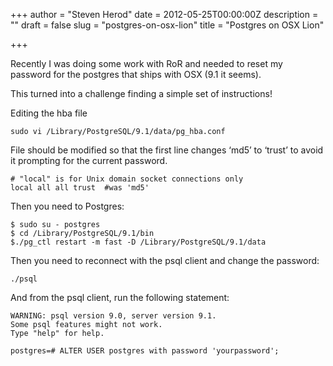 +++
author = "Steven Herod"
date = 2012-05-25T00:00:00Z
description = ""
draft = false
slug = "postgres-on-osx-lion"
title = "Postgres on OSX Lion"

+++


Recently I was doing some work with RoR and needed to reset my password for the postgres that ships with OSX (9.1 it seems).

This turned into a challenge finding a simple set of instructions!

Editing the hba file

```
sudo vi /Library/PostgreSQL/9.1/data/pg_hba.conf
```

File should be modified so that the first line changes ‘md5’ to ‘trust’ to avoid it prompting for the current password.

```
# "local" is for Unix domain socket connections only
local all all trust  #was 'md5'
```

Then you need to Postgres:

```
$ sudo su - postgres
$ cd /Library/PostgreSQL/9.1/bin
$./pg_ctl restart -m fast -D /Library/PostgreSQL/9.1/data
```

Then you need to reconnect with the psql client and change the password:

```
./psql
```

And from the psql client, run the following statement:

```
WARNING: psql version 9.0, server version 9.1.
Some psql features might not work.
Type "help" for help.

postgres=# ALTER USER postgres with password 'yourpassword';
```

